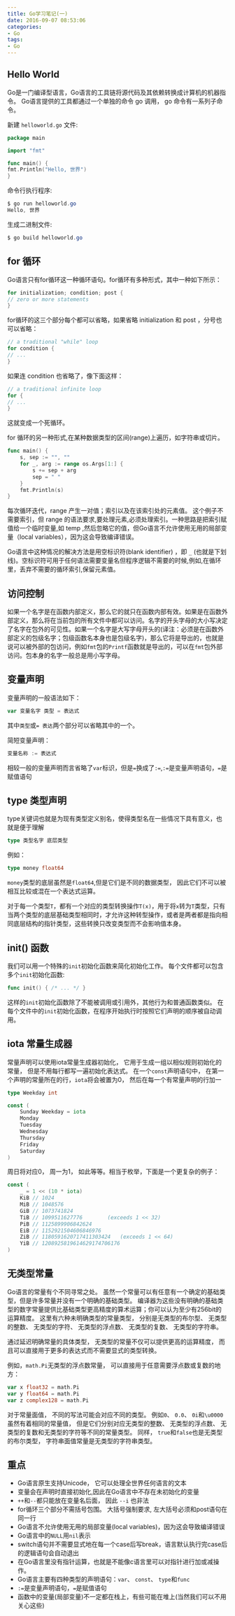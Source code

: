 ```yaml
---
title: Go学习笔记(一)
date: 2016-09-07 08:53:06
categories:
- Go
tags:
- Go
---
```


## Hello World
Go是一门编译型语言，Go语言的工具链将源代码及其依赖转换成计算机的机器指令。 Go语言提供的工具都通过一个单独的命令 go 调用， go 命令有一系列子命令。

新建 `helloworld.go` 文件:

```go
package main

import "fmt"

func main() {
fmt.Println("Hello, 世界")
}
```

命令行执行程序:

```powershell
$ go run helloworld.go
Hello, 世界
```

生成二进制文件:

```powershell
$ go build helloworld.go
```

<!-- more -->

## for 循环
Go语言只有for循环这一种循环语句。for循环有多种形式，其中一种如下所示：

```go
for initialization; condition; post {
// zero or more statements
}
```

for循环的这三个部分每个都可以省略，如果省略 initialization 和 post ，分号也可以省略：

```go
// a traditional "while" loop
for condition {
// ...
}
```

如果连 condition 也省略了，像下面这样：

```go
// a traditional infinite loop
for {
// ...
}
```

这就变成一个死循环。

for 循环的另一种形式,在某种数据类型的区间(range)上遍历，如字符串或切片。

```go
func main() {
	s, sep := "", ""
	for _, arg := range os.Args[1:] {
		s += sep + arg
		sep = " "
	}
 	fmt.Println(s)
}
```

每次循环迭代，range 产生一对值；索引以及在该索引处的元素值。 这个例子不需要索引，但 range 的语法要求,要处理元素,必须处理索引。一种思路是把索引赋值给一个临时变量,如 temp ,然后忽略它的值，但Go语言不允许使用无用的局部变量（local variables），因为这会导致编译错误。

Go语言中这种情况的解决方法是用空标识符(blank identifier) ，即 `_` (也就是下划线)。空标识符可用于任何语法需要变量名但程序逻辑不需要的时候,例如,在循环里，丢弃不需要的循环索引,保留元素值。

## 访问控制
如果一个名字是在函数内部定义，那么它的就只在函数内部有效。如果是在函数外部定义，那么将在当前包的所有文件中都可以访问。名字的开头字母的大小写决定了名字在包外的可见性。如果一个名字是大写字母开头的(译注：必须是在函数外部定义的包级名字；包级函数名本身也是包级名字)，那么它将是导出的，也就是说可以被外部的包访问，例如`fmt`包的`Printf`函数就是导出的，可以在`fmt`包外部访问。包本身的名字一般总是用小写字母。

## 变量声明
变量声明的一般语法如下：

```go
var 变量名字 类型 = 表达式
```

其中`类型`或`= 表达`两个部分可以省略其中的一个。 

简短变量声明：

```go
变量名称 := 表达式
```

相较一般的变量声明而言省略了`var`标识，但是`=`换成了`:=`,`:=`是变量声明语句，`=`是赋值语句

## type 类型声明
type关键词也就是为现有类型定义别名，使得类型名在一些情况下具有意义，也就是便于理解

```go
type 类型名字 底层类型
```

例如：

```go
type money float64
```

`money`类型的底层虽然是`float64`,但是它们是不同的数据类型， 因此它们不可以被相互比较或混在一个表达式运算。

对于每一个类型`T`，都有一个对应的类型转换操作`T(x)`，用于将`x`转为`T`类型，只有当两个类型的底层基础类型相同时，才允许这种转型操作，或者是两者都是指向相同底层结构的指针类型，这些转换只改变类型而不会影响值本身。 

## init() 函数
我们可以用一个特殊的`init`初始化函数来简化初始化工作。 每个文件都可以包含多个`init`初始化函数:

```go
func init() { /* ... */ }
```

这样的`init`初始化函数除了不能被调用或引用外，其他行为和普通函数类似。 在每个文件中的`init`初始化函数，在程序开始执行时按照它们声明的顺序被自动调用。

## iota 常量生成器
常量声明可以使用iota常量生成器初始化， 它用于生成一组以相似规则初始化的常量， 但是不用每行都写一遍初始化表达式。 在一个`const`声明语句中， 在第一个声明的常量所在的行，`iota`将会被置为0， 然后在每一个有常量声明的行加一

```go
type Weekday int

const (
	Sunday Weekday = iota
	Monday
	Tuesday
	Wednesday
	Thursday
	Friday
	Saturday
)
```

周日将对应0， 周一为1， 如此等等。相当于枚举，下面是一个更复杂的例子：

```go
const (
	_ = 1 << (10 * iota)
	KiB // 1024
	MiB // 1048576
	GiB // 1073741824
	TiB // 1099511627776 		(exceeds 1 << 32)
	PiB // 1125899906842624
	EiB // 1152921504606846976
	ZiB // 1180591620717411303424 	(exceeds 1 << 64)
	YiB // 1208925819614629174706176
)
```

## 无类型常量
Go语言的常量有个不同寻常之处。 虽然一个常量可以有任意有一个确定的基础类型，但是许多常量并没有一个明确的基础类型。 编译器为这些没有明确的基础类型的数字常量提供比基础类型更高精度的算术运算；你可以认为至少有256bit的运算精度。 这里有六种未明确类型的常量类型， 分别是无类型的布尔型、 无类型的整数、 无类型的字符、 无类型的浮点数、 无类型的复数、 无类型的字符串。

通过延迟明确常量的具体类型， 无类型的常量不仅可以提供更高的运算精度， 而且可以直接用于更多的表达式而不需要显式的类型转换。

例如，`math.Pi`无类型的浮点数常量， 可以直接用于任意需要浮点数或复数的地方：

```go
var x float32 = math.Pi
var y float64 = math.Pi
var z complex128 = math.Pi
```

对于常量面值， 不同的写法可能会对应不同的类型。 例如`0`、 `0.0`、 `0i`和`\u0000`虽然有着相同的常量值， 但是它们分别对应无类型的整数、 无类型的浮点数、 无类型的复数和无类型的字符等不同的常量类型。 同样， `true`和`false`也是无类型的布尔类型， 字符串面值常量是无类型的字符串类型。

## 重点

- Go语言原生支持Unicode， 它可以处理全世界任何语言的文本
- 变量会在声明时直接初始化,因此在Go语言中不存在未初始化的变量
- `++`和`--`都只能放在变量名后面， 因此 `--i` 也非法
- for循环三个部分不需括号包围。 大括号强制要求, 左大括号必须和post语句在同一行
- Go语言不允许使用无用的局部变量(local variables)，因为这会导致编译错误
- Go语言中的`NULL`用`nil`表示
- switch语句并不需要显式地在每一个case后写break，语言默认执行完case后的逻辑语句会自动退出
- 在Go语言里没有指针运算，也就是不能像c语言里可以对指针进行加或减操作。
- Go语言主要有四种类型的声明语句：`var`、 `const`、 `type`和`func` 
- `:=`是变量声明语句，`=`是赋值语句
- 函数中的变量(局部变量)不一定都在栈上，有些可能在堆上(当然我们可以不用关心这些)